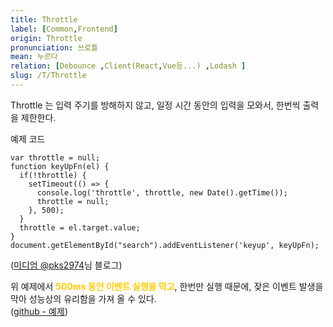 ```yaml
---
title: Throttle
label: [Common,Frontend]
origin: Throttle
pronunciation: 쓰로틀
mean: 누르다
relation: [Debounce ,Client(React,Vue등...) ,Lodash ]
slug: /T/Throttle
---
```


<content>


<p>Throttle 는 입력 주기를 방해하지 않고, 일정 시간 동안의 입력을 모와서, 한번씩 출력을 제한한다.</p>
<p>예제 코드</p>
<pre><code class="js language-js">var throttle = null;
function keyUpFn(el) {
  if(!throttle) {
    setTimeout(() =&gt; {
      console.log('throttle', throttle, new Date().getTime());
      throttle = null;
    }, 500);
  }
  throttle = el.target.value;
}
document.getElementById("search").addEventListener('keyup', keyUpFn);</code></pre>
<p>(<a href="https://medium.com/@pks2974/throttle-%EC%99%80-debounce-%EA%B0%9C%EB%85%90-%EC%A0%95%EB%A6%AC%ED%95%98%EA%B8%B0-2335a9c426ff">미디엄 <a href="https://github.com/pks2974">@pks2974</a>님 블로그</a>)</p>
<p>위 예제에서 <span style='color:#FFCC00; font-weight:bold;'>
500ms 동안 이벤트 실행을 막고</span>, 한번만 실행 때문에, 잦은 이벤트 발생을 막아 성능상의 유리함을 가져 올 수 있다.<br />
(<a href="https://github.com/niksy/throttle-debounce">github - 예제</a>)</p>


</content>
